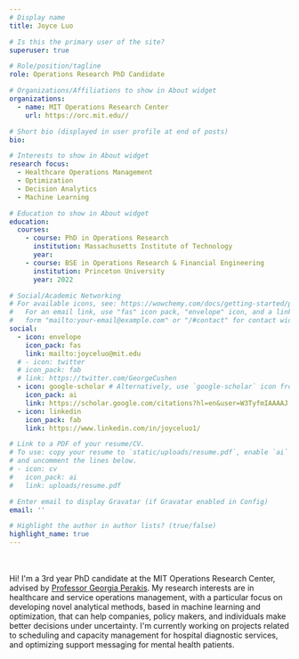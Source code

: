 ```yaml
---
# Display name
title: Joyce Luo

# Is this the primary user of the site?
superuser: true

# Role/position/tagline
role: Operations Research PhD Candidate

# Organizations/Affiliations to show in About widget
organizations:
  - name: MIT Operations Research Center
    url: https://orc.mit.edu//

# Short bio (displayed in user profile at end of posts)
bio: 

# Interests to show in About widget
research focus:
  - Healthcare Operations Management
  - Optimization
  - Decision Analytics
  - Machine Learning

# Education to show in About widget
education:
  courses:
    - course: PhD in Operations Research
      institution: Massachusetts Institute of Technology
      year:
    - course: BSE in Operations Research & Financial Engineering
      institution: Princeton University
      year: 2022

# Social/Academic Networking
# For available icons, see: https://wowchemy.com/docs/getting-started/page-builder/#icons
#   For an email link, use "fas" icon pack, "envelope" icon, and a link in the
#   form "mailto:your-email@example.com" or "/#contact" for contact widget.
social:
  - icon: envelope
    icon_pack: fas
    link: mailto:joyceluo@mit.edu
  # - icon: twitter
  # icon_pack: fab
  # link: https://twitter.com/GeorgeCushen
  - icon: google-scholar # Alternatively, use `google-scholar` icon from `ai` icon pack
    icon_pack: ai
    link: https://scholar.google.com/citations?hl=en&user=W3TyfmIAAAAJ
  - icon: linkedin
    icon_pack: fab
    link: https://www.linkedin.com/in/joyceluo1/

# Link to a PDF of your resume/CV.
# To use: copy your resume to `static/uploads/resume.pdf`, enable `ai` icons in `params.toml`,
# and uncomment the lines below.
# - icon: cv
#   icon_pack: ai
#   link: uploads/resume.pdf

# Enter email to display Gravatar (if Gravatar enabled in Config)
email: ''

# Highlight the author in author lists? (true/false)
highlight_name: true
---
```

\
\
Hi! I'm a 3rd year PhD candidate at the MIT Operations Research Center, advised by [Professor Georgia Perakis](https://mitmgmtfaculty.mit.edu/gperakis/). My research interests are in healthcare and service operations management, with a particular focus on developing novel analytical methods, based in machine learning and optimization, that can help companies, policy makers, and individuals make better decisions under uncertainty. I'm currently working on projects related to scheduling and capacity management for hospital diagnostic services, and optimizing support messaging for mental health patients.
